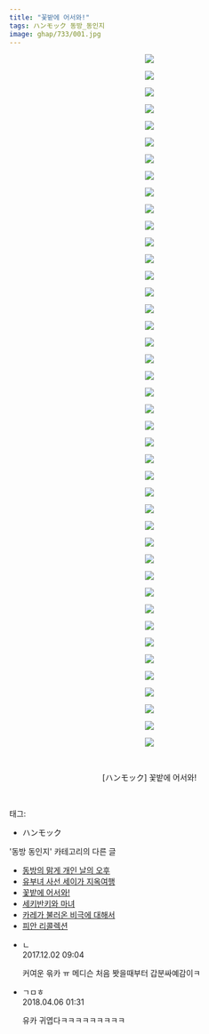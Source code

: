 ```yaml
---
title: "꽃밭에 어서와!"
tags: ハンモック 동방_동인지
image: ghap/733/001.jpg
---
```

<div class="article">
<p style="text-align: center; clear: none; float: none;"><img src="{{ site.nasurl }}/ghap/733/001.jpg"/></p>
<p style="text-align: center; clear: none; float: none;"><img src="{{ site.nasurl }}/ghap/733/002.jpg"/></p>
<p style="text-align: center; clear: none; float: none;"><img src="{{ site.nasurl }}/ghap/733/003.jpg"/></p>
<p style="text-align: center; clear: none; float: none;"><img src="{{ site.nasurl }}/ghap/733/004.jpg"/></p>
<p style="text-align: center; clear: none; float: none;"><img src="{{ site.nasurl }}/ghap/733/005.jpg"/></p>
<p style="text-align: center; clear: none; float: none;"><img src="{{ site.nasurl }}/ghap/733/006.jpg"/></p>
<p style="text-align: center; clear: none; float: none;"><img src="{{ site.nasurl }}/ghap/733/007.jpg"/></p>
<p style="text-align: center; clear: none; float: none;"><img src="{{ site.nasurl }}/ghap/733/008.jpg"/></p>
<p style="text-align: center; clear: none; float: none;"><img src="{{ site.nasurl }}/ghap/733/009.jpg"/></p>
<p style="text-align: center; clear: none; float: none;"><img src="{{ site.nasurl }}/ghap/733/010.jpg"/></p>
<p style="text-align: center; clear: none; float: none;"><img src="{{ site.nasurl }}/ghap/733/011.jpg"/></p>
<p style="text-align: center; clear: none; float: none;"><img src="{{ site.nasurl }}/ghap/733/012.jpg"/></p>
<p style="text-align: center; clear: none; float: none;"><img src="{{ site.nasurl }}/ghap/733/013.jpg"/></p>
<p style="text-align: center; clear: none; float: none;"><img src="{{ site.nasurl }}/ghap/733/014.jpg"/></p>
<p style="text-align: center; clear: none; float: none;"><img src="{{ site.nasurl }}/ghap/733/015.jpg"/></p>
<p style="text-align: center; clear: none; float: none;"><img src="{{ site.nasurl }}/ghap/733/016.jpg"/></p>
<p style="text-align: center; clear: none; float: none;"><img src="{{ site.nasurl }}/ghap/733/017.jpg"/></p>
<p style="text-align: center; clear: none; float: none;"><img src="{{ site.nasurl }}/ghap/733/018.jpg"/></p>
<p style="text-align: center; clear: none; float: none;"><img src="{{ site.nasurl }}/ghap/733/019.jpg"/></p>
<p style="text-align: center; clear: none; float: none;"><img src="{{ site.nasurl }}/ghap/733/020.jpg"/></p>
<p style="text-align: center; clear: none; float: none;"><img src="{{ site.nasurl }}/ghap/733/021.jpg"/></p>
<p style="text-align: center; clear: none; float: none;"><img src="{{ site.nasurl }}/ghap/733/022.jpg"/></p>
<p style="text-align: center; clear: none; float: none;"><img src="{{ site.nasurl }}/ghap/733/023.jpg"/></p>
<p style="text-align: center; clear: none; float: none;"><img src="{{ site.nasurl }}/ghap/733/024.jpg"/></p>
<p style="text-align: center; clear: none; float: none;"><img src="{{ site.nasurl }}/ghap/733/025.jpg"/></p>
<p style="text-align: center; clear: none; float: none;"><img src="{{ site.nasurl }}/ghap/733/026.jpg"/></p>
<p style="text-align: center; clear: none; float: none;"><img src="{{ site.nasurl }}/ghap/733/027.jpg"/></p>
<p style="text-align: center; clear: none; float: none;"><img src="{{ site.nasurl }}/ghap/733/028.jpg"/></p>
<p style="text-align: center; clear: none; float: none;"><img src="{{ site.nasurl }}/ghap/733/029.jpg"/></p>
<p style="text-align: center; clear: none; float: none;"><img src="{{ site.nasurl }}/ghap/733/030.jpg"/></p>
<p style="text-align: center; clear: none; float: none;"><img src="{{ site.nasurl }}/ghap/733/031.jpg"/></p>
<p style="text-align: center; clear: none; float: none;"><img src="{{ site.nasurl }}/ghap/733/032.jpg"/></p>
<p style="text-align: center; clear: none; float: none;"><img src="{{ site.nasurl }}/ghap/733/033.jpg"/></p>
<p style="text-align: center; clear: none; float: none;"><img src="{{ site.nasurl }}/ghap/733/034.jpg"/></p>
<p style="text-align: center; clear: none; float: none;"><img src="{{ site.nasurl }}/ghap/733/035.jpg"/></p>
<p style="text-align: center; clear: none; float: none;"><img src="{{ site.nasurl }}/ghap/733/036.jpg"/></p>
<p style="text-align: center; clear: none; float: none;"><img src="{{ site.nasurl }}/ghap/733/037.jpg"/></p>
<p style="text-align: center; clear: none; float: none;"><img src="{{ site.nasurl }}/ghap/733/038.jpg"/></p>
<p style="text-align: center; clear: none; float: none;"><img src="{{ site.nasurl }}/ghap/733/039.jpg"/></p>
<p style="text-align: center; clear: none; float: none;"><img src="{{ site.nasurl }}/ghap/733/040.jpg"/></p>
<p style="text-align: center; clear: none; float: none;"><img src="{{ site.nasurl }}/ghap/733/041.jpg"/></p>
<p style="text-align: center; clear: none; float: none;"><img src="{{ site.nasurl }}/ghap/733/042.jpg"/></p>
<p style="text-align: center; clear: none; float: none;"><br/></p>
<p style="text-align: center; clear: none; float: none;">[ハンモック] 꽃밭에 어서와!</p>
<p><br/></p>
</div><div class="tagTrail">
<p>태그: </p>
<ul>
<li>ハンモック</li>
</ul>
</div><div class="another">
<p>'동방 동인지' 카테고리의 다른 글</p>
<ul>
<li><a href="/2016-07-07-ghap_736">동방의 맑게 개인 날의 오후</a></li>
<li><a href="/2016-07-07-ghap_734">유부녀 사선 세이가 지옥여행</a></li>
<li><a href="/2016-07-07-ghap_733">꽃밭에 어서와!</a></li>
<li><a href="/2016-07-07-ghap_732">세키반키와 마녀</a></li>
<li><a href="/2016-07-07-ghap_731">카레가 불러온 비극에 대해서</a></li>
<li><a href="/2016-07-07-ghap_730">피안 리콜렉션</a></li>
</ul>
</div><div class="cb_module cb_fluid">
<div class="cb_wrt cb_profile">
<div class="comment">
<ul>
<li class="cb_thumb_off" id="comment15142775">
<div class="cb_comment_area">
<div class="cb_info_area">
<div class="cb_section">
<span class="cb_nick_name">ㄴ</span>
</div>
<div class="cb_section">
<span class="cb_date">2017.12.02 09:04 </span>
</div>
</div>
<div class="cb_dsc_comment">
<p class="cb_dsc">
											커여운 윾카 ㅠ 메디슨 처음 봣을때부터 갑분싸예감이ㅋ
										</p>
</div>
</div></li>
<li class="cb_thumb_off" id="comment15234155">
<div class="cb_comment_area">
<div class="cb_info_area">
<div class="cb_section">
<span class="cb_nick_name">ㄱㅁㅎ</span>
</div>
<div class="cb_section">
<span class="cb_date">2018.04.06 01:31 </span>
</div>
</div>
<div class="cb_dsc_comment">
<p class="cb_dsc">
											유카 귀엽다ㅋㅋㅋㅋㅋㅋㅋㅋㅋ
										</p>
</div>
</div></li>
</ul>
</div>
</div><!-- commentList close -->
</div>